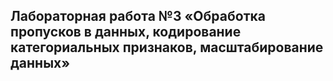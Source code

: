 ## Лабораторная работа №3 «Обработка пропусков в данных, кодирование категориальных признаков, масштабирование данных»
